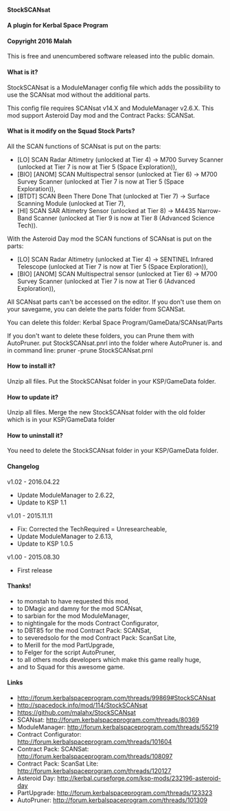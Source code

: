 #### StockSCANsat
#### A plugin for Kerbal Space Program
#### Copyright 2016 Malah

This is free and unencumbered software released into the public domain.

#### What is it?

StockSCANsat is a ModuleManager config file which adds the possibility to use the SCANsat mod without the additional parts.

This config file requires SCANsat v14.X and ModuleManager v2.6.X.
This mod support Asteroid Day mod and the Contract Packs: SCANSat.

#### What is it modify on the Squad Stock Parts?

All the SCAN functions of SCANsat is put on the parts:
* [LO] SCAN Radar Altimetry (unlocked at Tier 4) -> M700 Survey Scanner (unlocked at Tier 7 is now at Tier 5 (Space Exploration)),
* [BIO] [ANOM] SCAN Multispectral sensor (unlocked at Tier 6) -> M700 Survey Scanner (unlocked at Tier 7 is now at Tier 5 (Space Exploration)),
* [BTDT] SCAN Been There Done That (unlocked at Tier 7) -> Surface Scanning Module (unlocked at Tier 7),
* [HI] SCAN SAR Altimetry Sensor (unlocked at Tier 8) -> M4435 Narrow-Band Scanner (unlocked at Tier 9 is now at Tier 8 (Advanced Science Tech)).

With the Asteroid Day mod the SCAN functions of SCANsat is put on the parts:
* [LO] SCAN Radar Altimetry (unlocked at Tier 4) -> SENTINEL Infrared Telescope (unlocked at Tier 7 is now at Tier 5 (Space Exploration)),
* [BIO] [ANOM] SCAN Multispectral sensor (unlocked at Tier 6) -> M700 Survey Scanner (unlocked at Tier 7 is now at Tier 6 (Advanced Exploration)),

All SCANsat parts can't be accessed on the editor. If you don't use them on your savegame, you can delete the parts folder from SCANSat.

You can delete this folder: Kerbal Space Program/GameData/SCANsat/Parts

If you don't want to delete these folders, you can Prune them with AutoPruner.
put StockSCANsat.pnrl into the folder where AutoPruner is.
and in command line: pruner -prune StockSCANsat.prnl

#### How to install it?

Unzip all files. Put the StockSCANsat folder in your KSP/GameData folder.

#### How to update it?

Unzip all files. Merge the new StockSCANsat folder with the old folder which is in your KSP/GameData folder

#### How to uninstall it?

You need to delete the StockSCANsat folder in your KSP/GameData folder.

#### Changelog

v1.02 - 2016.04.22
* Update ModuleManager to 2.6.22,
* Update to KSP 1.1

v1.01 - 2015.11.11
* Fix: Corrected the TechRequired = Unresearcheable,
* Update ModuleManager to 2.6.13,
* Update to KSP 1.0.5

v1.00 - 2015.08.30
* First release

#### Thanks!

* to monstah to have requested this mod,
* to DMagic and damny for the mod SCANsat,
* to sarbian for the mod ModuleManager,
* to nightingale for the mods Contract Configurator,
* to DBT85 for the mod Contract Pack: SCANSat, 
* to severedsolo for the mod Contract Pack: ScanSat Lite, 
* to Merill for the mod PartUpgrade,
* to Felger for the script AutoPruner,
* to all others mods developers which make this game really huge,
* and to Squad for this awesome game.

#### Links

* http://forum.kerbalspaceprogram.com/threads/99869#StockSCANsat
* http://spacedock.info/mod/114/StockSCANsat
* https://github.com/malahx/StockSCANsat 
* SCANsat: http://forum.kerbalspaceprogram.com/threads/80369
* ModuleManager: http://forum.kerbalspaceprogram.com/threads/55219
* Contract Configurator: http://forum.kerbalspaceprogram.com/threads/101604
* Contract Pack: SCANSat: http://forum.kerbalspaceprogram.com/threads/108097
* Contract Pack: ScanSat Lite: http://forum.kerbalspaceprogram.com/threads/120127
* Asteroid Day: http://kerbal.curseforge.com/ksp-mods/232196-asteroid-day
* PartUpgrade: http://forum.kerbalspaceprogram.com/threads/123323
* AutoPruner: http://forum.kerbalspaceprogram.com/threads/101309
